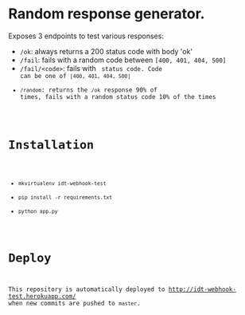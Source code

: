 # Random response generator.
Exposes 3 endpoints to test various responses:

* `/ok`: always returns a 200 status code with body 'ok'
* `/fail`: fails with a random code between `[400, 401, 404, 500]`
* `/fail/<code>`:  fails with <code> status code. Code can be one of `[400, 401, 404, 500]`
* `/random`: returns the `/ok` response 90% of times, fails with a random status code 10% of the times

# Installation

* `mkvirtualenv idt-webhook-test`
* `pip install -r requirements.txt`
* `python app.py`

# Deploy

This repository is automatically deployed to
http://idt-webhook-test.herokuapp.com/ when new commits are pushed to `master`.
